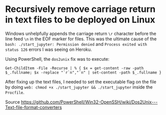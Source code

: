 # Recursively remove carriage return in text files to be deployed on Linux

Windows unhelpfully appends the carriage return `\r` character before the line feed `\n` in the EOF marker for files.
This was the ultimate cause of the `bash: ./start_jupyter: Permission denied` and `Process exited with status 126` errors I was seeing on Heroku.


Using PowerShell, the `dos2unix` fix was to execute:
```
Get-ChildItem -File -Recurse | % { $x = get-content -raw -path $_.fullname; $x -replace "`r`n","`n" | set-content -path $_.fullname }
```

After fixing up the text files, I needed to set the executable flag on the file by doing 
`web: chmod +x ./start_jupyter && ./start_jupyter` inside the `Procfile`.



Source https://github.com/PowerShell/Win32-OpenSSH/wiki/Dos2Unix---Text-file-format-converters
